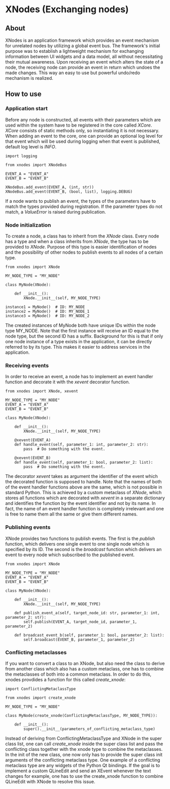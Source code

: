 # XNodes (Exchanging nodes)

## About

XNodes is an application framework which provides an event mechanism for unrelated nodes by utilizing a global event bus. The framework's initial purpose was to establish a lightweight mechanism for exchanging information between UI widgets and a data model, all without necessitating their mutual awareness. Upon receiving an event which alters the state of a node, the receiving node can provide an event in return which undoes the made changes. This way an easy to use but powerful undo/redo mechanism is realized.

## How to use

### Application start
Before any node is constructed, all events with their parameters which are used within the system have to be registered in the core called _XCore_. _XCore_ consists of static methods only, so instantiating it is not necessary. When adding an event to the core, one can provide an optional log level for that event which will be used during logging when that event is published, default log level is _INFO_.

```
import logging

from xnodes import XNodeBus

EVENT_A = "EVENT_A"
EVENT_B = "EVENT_B"

XNodeBus.add_event(EVENT_A, (int, str))
XNodeBus.add_event(EVENT_B, (bool, list), logging.DEBUG)
```

If a node wants to publish an event, the types of the parameters have to match the types provided during registration. If the parameter types do not match, a _ValueError_ is raised during publication.

### Node initialization

To create a node, a class has to inherit from the _XNode_ class. Every node has a type and when a class inherits from _XNode_, the type has to be provided to _XNode_. Purpose of this type is easier identification of nodes and the possibility of other nodes to publish events to all nodes of a certain type.

```
from xnodes import XNode

MY_NODE_TYPE = "MY_NODE"

class MyNode(XNode):
    
    def __init__():
        XNode.__init__(self, MY_NODE_TYPE)

instance1 = MyNode()  # ID: MY_NODE
instance2 = MyNode()  # ID: MY_NODE_1
instance3 = MyNode()  # ID: MY_NODE_2
```

The created instances of MyNode both have unique IDs within the node type MY_NODE. Note that the first instance will receive an ID equal to the node type, but the second ID has a suffix. Background for this is that if only one node instance of a type exists in the application, it can be directly referred to by its type. This makes it easier to address services in the application.

### Receiving events

In order to receive an event, a node has to implement an event handler function and decorate it with the _xevent_ decorator function.

```
from xnodes import XNode, xevent

MY_NODE_TYPE = "MY_NODE"
EVENT_A = "EVENT_A"
EVENT_B = "EVENT_B"

class MyNode(XNode):
    
    def __init__():
        XNode.__init__(self, MY_NODE_TYPE)
    
    @xevent(EVENT_A)
    def handle_event(self, parameter_1: int, parameter_2: str):
        pass  # Do something with the event.
    
    @xevent(EVENT_B)
    def handle_event(self, parameter_1: bool, parameter_2: list):
        pass  # Do something with the event.
```

The decorator _xevent_ takes as argument the identifier of the event which the decorated function is supposed to handle. Note that the names of both of the event handler functions above are the same, which is not possible in standard Python. This is achieved by a custom metaclass of _XNode_, which stores all functions which are decorated with _xevent_ in a separate dictionary and identifies the function by the event identifier and not by its name. In fact, the name of an event handler function is completely irrelevant and one is free to name them all the same or give them different names.

### Publishing events

XNode provides two functions to publish events. The first is the _publish_ function, which delivers one single event to one single node which is specified by its ID. The second is the _broadcast_ function which delivers an event to every node which subscribed to the published event.

```
from xnodes import XNode

MY_NODE_TYPE = "MY_NODE"
EVENT_A = "EVENT_A"
EVENT_B = "EVENT_B"

class MyNode(XNode):
    
    def __init__():
        XNode.__init__(self, MY_NODE_TYPE)
    
    def publish_event_a(self, target_node_id: str, parameter_1: int, parameter_2: str):
        self.publish(EVENT_A, target_node_id, parameter_1, parameter_2)
    
    def broadcast_event_b(self, parameter_1: bool, parameter_2: list):
        self.broadcast(EVENT_B, parameter_1, parameter_2)
```

### Conflicting metaclasses

If you want to convert a class to an XNode, but also need the class to derive from another class which also has a custom metaclass, one has to combine the metaclasses of both into a common metaclass. In order to do this, xnodes provdides a function for this called _create_xnode_:

```
import ConflictingMetaclassType

from xnodes import create_xnode

MY_NODE_TYPE = "MY_NODE"

class MyNode(create_xnode(ConflictingMetaclassType, MY_NODE_TYPE)):
    
    def __init__():
        super().__init__(parameters_of_conflicting_metaclass_type)
```

Instead of deriving from ConflictingMetaclassType and XNode in the super class list, one can call _create_xnode_ inside the super class list and pass the conflicting class together with the xnode type to combine the metaclasses. In the init of the new class, one now only has to provide the super class init arguments of the conflicting metaclass type.
One example of a conflicting metaclass type are any widgets of the Python Qt bindings. If the goal is to implement a custom QLineEdit and send an XEvent whenever the text changes for example, one has to use the create_xnode function to combine QLineEdit with XNode to resolve this issue.
